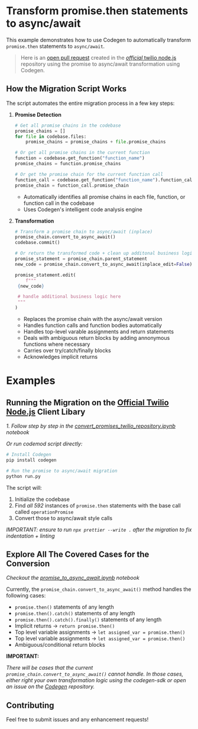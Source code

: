# Transform promise.then statements to async/await

This example demonstrates how to use Codegen to automatically transform `promise.then` statements to `async/await`.

> Here is an [open pull request](https://github.com/twilio/twilio-node/pull/1072) created in the [_official_ twilio node.js](https://www.twilio.com/docs/messaging/quickstart/node) repository using the promise to async/await transformation using Codegen.

## How the Migration Script Works

The script automates the entire migration process in a few key steps:

1. **Promise Detection**

   ```python
   # Get all promise chains in the codebase
   promise_chains = []
   for file in codebase.files:
       promise_chains = promise_chains + file.promise_chains
   ```

   ```python
   # Or get all promise chains in the current function
   function = codebase.get_function("function_name")
   promise_chains = function.promise_chains
   ```

   ```python
   # Or get the promise chain for the current function call
   function_call = codebase.get_function("function_name").function_calls[0]
   promise_chain = function_call.promise_chain
   ```

   - Automatically identifies all promise chains in each file, function, or function call in the codebase
   - Uses Codegen's intelligent code analysis engine

1. **Transformation**

   ```python
   # Transform a promise chain to async/await (inplace)
   promise_chain.convert_to_async_await()
   codebase.commit()
   ```

   ```python
   # Or return the transformed code + clean up additonal business logic from .then blocks
   promise_statement = promise_chain.parent_statement
   new_code = promise_chain.convert_to_async_await(inplace_edit=False)

   promise_statement.edit(
       f"""
    {new_code}

    # handle additional business logic here
    """
   )
   ```

   - Replaces the promise chain with the async/await version
   - Handles function calls and function bodies automatically
   - Handles top-level varable assignments and return statements
   - Deals with ambiguous return blocks by adding annonymous functions where necessary
   - Carries over try/catch/finally blocks
   - Acknowledges implicit returns

# Examples

## Running the Migration on the [Official Twilio Node.js](https://github.com/twilio/twilio-node) Client Libary

_1. Follow step by step in the [convert_promises_twilio_repository.ipynb](./convert_promises_twilio_repository.ipynb) notebook_

_Or run codemod script directly:_

```bash
# Install Codegen
pip install codegen

# Run the promise to async/await migration
python run.py
```

The script will:

1. Initialize the codebase
1. Find _all 592_ instances of `promise.then` statements with the base call called `operationPromise`
1. Convert those to async/await style calls

_IMPORTANT: ensure to run `npx prettier --write .` after the migration to fix indentation + linting_

## Explore All The Covered Cases for the Conversion

_Checkout the [promise_to_async_await.ipynb](./promise_to_async_await.ipynb) notebook_

Currently, the `promise_chain.convert_to_async_await()` method handles the following cases:

- `promise.then()` statements of any length
- `promise.then().catch()` statements of any length
- `promise.then().catch().finally()` statements of any length
- Implicit returns -> `return promise.then()`
- Top level variable assignments -> `let assigned_var = promise.then()`
- Top level variable assignments -> `let assigned_var = promise.then()`
- Ambiguous/conditional return blocks

**IMPORTANT:**

_There will be cases that the current `promise_chain.convert_to_async_await()` cannot handle. In those cases, either right your own transformation logic using the codegen-sdk or open an issue on the [Codegen](https://github.com/codegen-sh/codegen-sdk) repository._

## Contributing

Feel free to submit issues and any enhancement requests!
